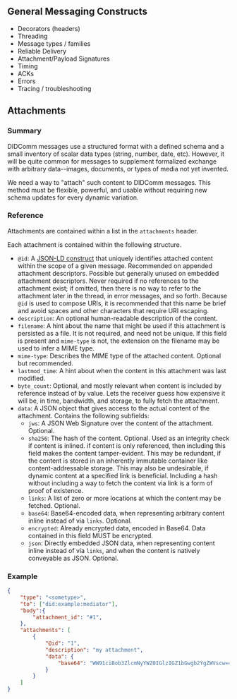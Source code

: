 ## General Messaging Constructs

* Decorators (headers)
* Threading
* Message types / families
* Reliable Delivery
* Attachment/Payload Signatures
* Timing
* ACKs
* Errors
* Tracing / troubleshooting

## Attachments

### Summary

DIDComm messages use a structured format with a defined schema and a small inventory of scalar data types (string, number, date, etc). However, it will be quite common for messages to supplement formalized exchange with arbitrary data--images, documents, or types of media not yet invented.

We need a way to "attach" such content to DIDComm messages. This method must be flexible, powerful, and usable without requiring new schema updates for every dynamic variation.

### Reference

Attachments are contained within a list in the `attachments` header.

Each attachment is contained within the following structure.

- `@id`: A [JSON-LD construct](https://github.com/hyperledger/aries-rfcs/blob/master/concepts/0047-json-ld-compatibility/README.md#id) that uniquely identifies attached content within the scope of a given message. Recommended on appended attachment descriptors. Possible but generally unused on embedded attachment descriptors. Never required if no references to the attachment exist; if omitted, then there is no way to refer to the attachment later in the thread, in error messages, and so forth. Because `@id` is used to compose URIs, it is recommended that this name be brief and avoid spaces and other characters that require URI escaping.
- `description`: An optional human-readable description of the content.
- `filename`: A hint about the name that might be used if this attachment is persisted as a file. It is not required, and need not be unique. If this field is present and `mime-type` is not, the extension on the filename may be used to infer a MIME type.
- `mime-type`: Describes the MIME type of the attached content. Optional but recommended.
- `lastmod_time`: A hint about when the content in this attachment was last modified.
- `byte_count`: Optional, and mostly relevant when content is included by reference instead of by value. Lets the receiver guess how expensive it will be, in time, bandwidth, and storage, to fully fetch the attachment.
- `data`: A JSON object that gives access to the actual content of the attachment. Contains the following subfields:
  - `jws`: A JSON Web Signature over the content of the attachment. Optional.
  - `sha256`: The hash of the content. Optional. Used as an integrity check if content is inlined. if content is only referenced, then including this field makes the content tamper-evident. This may be redundant, if the content is stored in an inherently immutable container like content-addressable storage. This may also be undesirable, if dynamic content at a specified link is beneficial. Including a hash without including a way to fetch the content via link is a form of proof of existence.
  - `links`: A list of zero or more locations at which the content may be fetched. Optional.
  - `base64`: Base64-encoded data, when representing arbitrary content inline instead of via `links`. Optional.
  - `encrypted`: Already encrypted data, encoded in Base64. Data contained in this field MUST be encrypted.
  - `json`: Directly embedded JSON data, when representing content inline instead of via `links`, and when the content is natively conveyable as JSON. Optional.

### Example

```json
{
    "type": "<sometype>",
    "to": ["did:example:mediator"],
    "body":{
        "attachment_id": "#1",
    },
    "attachments": [
        {
			"@id": "1",
            "description": "my attachment",
            "data": {
            	"base64": "WW91ciBob3ZlcmNyYWZ0IGlzIGZ1bGwgb2YgZWVscw=="
        	}
        }
    ]
}
```